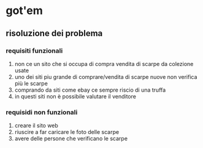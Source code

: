 # got'em
## risoluzione dei problema
### requisiti funzionali 
1.  non ce un sito che si occupa di compra vendita di scarpe da colezione usate
2.  uno dei siti piu grande di comprare/vendita di scarpe nuove non verifica più le scarpe 
3.  comprando da siti come ebay ce sempre riscio di una truffa 
4.  in questi siti non è possibile valutare il venditore 
### requisidi non funzionali 
1.  creare il sito web 
2.  riuscire a far caricare le foto delle scarpe 
3.  avere delle persone che verificano le scarpe
